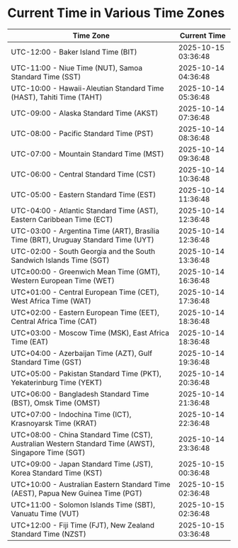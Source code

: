 # Current Time in Various Time Zones

| Time Zone | Current Time |
|-----------|--------------|
| UTC-12:00 - Baker Island Time (BIT) | 2025-10-15 03:36:48 |
| UTC-11:00 - Niue Time (NUT), Samoa Standard Time (SST) | 2025-10-14 04:36:48 |
| UTC-10:00 - Hawaii-Aleutian Standard Time (HAST), Tahiti Time (TAHT) | 2025-10-14 05:36:48 |
| UTC-09:00 - Alaska Standard Time (AKST) | 2025-10-14 07:36:48 |
| UTC-08:00 - Pacific Standard Time (PST) | 2025-10-14 08:36:48 |
| UTC-07:00 - Mountain Standard Time (MST) | 2025-10-14 09:36:48 |
| UTC-06:00 - Central Standard Time (CST) | 2025-10-14 10:36:48 |
| UTC-05:00 - Eastern Standard Time (EST) | 2025-10-14 11:36:48 |
| UTC-04:00 - Atlantic Standard Time (AST), Eastern Caribbean Time (ECT) | 2025-10-14 12:36:48 |
| UTC-03:00 - Argentina Time (ART), Brasília Time (BRT), Uruguay Standard Time (UYT) | 2025-10-14 12:36:48 |
| UTC-02:00 - South Georgia and the South Sandwich Islands Time (SGT) | 2025-10-14 13:36:48 |
| UTC±00:00 - Greenwich Mean Time (GMT), Western European Time (WET) | 2025-10-14 16:36:48 |
| UTC+01:00 - Central European Time (CET), West Africa Time (WAT) | 2025-10-14 17:36:48 |
| UTC+02:00 - Eastern European Time (EET), Central Africa Time (CAT) | 2025-10-14 18:36:48 |
| UTC+03:00 - Moscow Time (MSK), East Africa Time (EAT) | 2025-10-14 18:36:48 |
| UTC+04:00 - Azerbaijan Time (AZT), Gulf Standard Time (GST) | 2025-10-14 19:36:48 |
| UTC+05:00 - Pakistan Standard Time (PKT), Yekaterinburg Time (YEKT) | 2025-10-14 20:36:48 |
| UTC+06:00 - Bangladesh Standard Time (BST), Omsk Time (OMST) | 2025-10-14 21:36:48 |
| UTC+07:00 - Indochina Time (ICT), Krasnoyarsk Time (KRAT) | 2025-10-14 22:36:48 |
| UTC+08:00 - China Standard Time (CST), Australian Western Standard Time (AWST), Singapore Time (SGT) | 2025-10-14 23:36:48 |
| UTC+09:00 - Japan Standard Time (JST), Korea Standard Time (KST) | 2025-10-15 00:36:48 |
| UTC+10:00 - Australian Eastern Standard Time (AEST), Papua New Guinea Time (PGT) | 2025-10-15 02:36:48 |
| UTC+11:00 - Solomon Islands Time (SBT), Vanuatu Time (VUT) | 2025-10-15 02:36:48 |
| UTC+12:00 - Fiji Time (FJT), New Zealand Standard Time (NZST) | 2025-10-15 03:36:48 |
